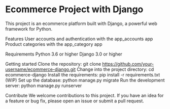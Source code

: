 # Ecommerce Project with Django
  This project is an ecommerce platform built with Django, a powerful web framework for Python.

Features
  User accounts and authentication with the app_accounts app
  Product categories with the app_category app

Requirements
  Python 3.6 or higher
  Django 3.0 or higher

Getting started
  Clone the repository: git clone https://github.com/your-username/ecommerce-django.git
  Change into the project directory: cd ecommerce-django
  Install the requirements: pip install -r requirements.txt (WIP)
  Set up the database: python manage.py migrate
  Run the development server: python manage.py runserver

Contribute
  We welcome contributions to this project. If you have an idea for a feature or bug fix, please open an issue or submit a pull request.
